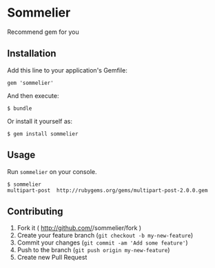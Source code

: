 # Sommelier

Recommend gem for you

## Installation

Add this line to your application's Gemfile:

    gem 'sommelier'

And then execute:

    $ bundle

Or install it yourself as:

    $ gem install sommelier

## Usage

Run `sommelier` on your console.

````
$ sommelier 
multipart-post	http://rubygems.org/gems/multipart-post-2.0.0.gem
````

## Contributing

1. Fork it ( http://github.com/<my-github-username>/sommelier/fork )
2. Create your feature branch (`git checkout -b my-new-feature`)
3. Commit your changes (`git commit -am 'Add some feature'`)
4. Push to the branch (`git push origin my-new-feature`)
5. Create new Pull Request
